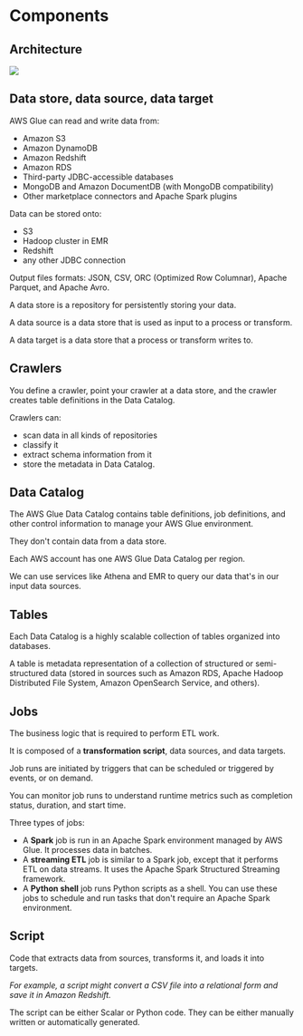 # Components

## Architecture

![](https://docs.aws.amazon.com/images/glue/latest/dg/images/HowItWorks-overview.png)


## Data store, data source, data target

AWS Glue can read and write data from:
- Amazon S3
- Amazon DynamoDB
- Amazon Redshift
- Amazon RDS
- Third-party JDBC-accessible databases
- MongoDB and Amazon DocumentDB (with MongoDB compatibility)
- Other marketplace connectors and Apache Spark plugins

Data can be stored onto:
- S3
- Hadoop cluster in EMR
- Redshift
- any other JDBC connection

Output files formats: JSON, CSV, ORC (Optimized Row Columnar), Apache Parquet, and Apache Avro.

A data store is a repository for persistently storing your data.

A data source is a data store that is used as input to a process or transform.

A data target is a data store that a process or transform writes to.


## Crawlers

You define a crawler, point your crawler at a data store, and the crawler creates table definitions in the Data Catalog.

Crawlers can:
- scan data in all kinds of repositories
- classify it
- extract schema information from it
- store the metadata in Data Catalog.


## Data Catalog

The AWS Glue Data Catalog contains table definitions, job definitions, and other control information to manage your AWS Glue environment.

They don't contain data from a data store.

Each AWS account has one AWS Glue Data Catalog per region.

We can use services like Athena and EMR to query our data that's in our input data sources.


## Tables

Each Data Catalog is a highly scalable collection of tables organized into databases.

A table is metadata representation of a collection of structured or semi-structured data (stored in sources such as Amazon RDS, Apache Hadoop Distributed File System, Amazon OpenSearch Service, and others).


## Jobs

The business logic that is required to perform ETL work.

It is composed of a **transformation script**, data sources, and data targets.

Job runs are initiated by triggers that can be scheduled or triggered by events, or on demand.

You can monitor job runs to understand runtime metrics such as completion status, duration, and start time.

Three types of jobs:
- A **Spark** job is run in an Apache Spark environment managed by AWS Glue. It processes data in batches.
- A **streaming ETL** job is similar to a Spark job, except that it performs ETL on data streams. It uses the Apache Spark Structured Streaming framework.
- A **Python shell** job runs Python scripts as a shell. You can use these jobs to schedule and run tasks that don't require an Apache Spark environment.


## Script

Code that extracts data from sources, transforms it, and loads it into targets.

*For example, a script might convert a CSV file into a relational form and save it in Amazon Redshift.*

The script can be either Scalar or Python code. They can be either manually written or automatically generated.
